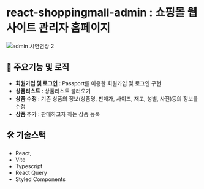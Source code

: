 ﻿# react-shoppingmall-admin : 쇼핑몰 웹사이트 관리자 홈페이지

![admin 시연연상 2](https://github.com/kingheedo/react-shoppingmall-admin/assets/52102550/416a6abb-3cce-4306-9316-b040f6952eb2)

 ## 🔔 주요기능 및 로직
 - **회원가입 및 로그인** : Passport를 이용한 회원가입 및 로그인 구현
 - **상품리스트** : 상품리스트 불러오기
 - **상품 수정** : 기존 상품의 정보(상품명, 판매가, 사이즈, 재고, 성별, 사진)등의 정보를 수정
 - **상품 추가** : 판매하고자 하는 상품 등록

## 🛠 기술스택 
- React,
- Vite
- Typescript
- React Query
- Styled Components
